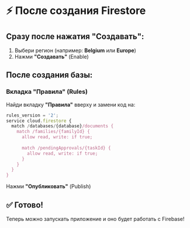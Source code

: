 # ⚡ После создания Firestore

## Сразу после нажатия "Создавать":
1. Выбери регион (например: **Belgium** или **Europe**)
2. Нажми **"Создавать"** (Enable)

## После создания базы:

### Вкладка "Правила" (Rules)

Найди вкладку **"Правила"** вверху и замени код на:

```javascript
rules_version = '2';
service cloud.firestore {
  match /databases/{database}/documents {
    match /families/{familyId} {
      allow read, write: if true;
      
      match /pendingApprovals/{taskId} {
        allow read, write: if true;
      }
    }
  }
}
```

Нажми **"Опубликовать"** (Publish)

## ✅ Готово!
Теперь можно запускать приложение и оно будет работать с Firebase!

